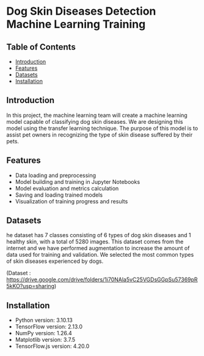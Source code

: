 # Dog Skin Diseases Detection Machine Learning Training 

## Table of Contents

- [Introduction](#introduction)
- [Features](#features)
- [Datasets](#datasets)
- [Installation](#installation)


## Introduction

In this project, the machine learning team will create a machine learning model capable of classifying dog skin diseases. We are designing this model using the transfer learning technique. The purpose of this model is to assist pet owners in recognizing the type of skin disease suffered by their pets.

## Features

- Data loading and preprocessing
- Model building and training in Jupyter Notebooks
- Model evaluation and metrics calculation
- Saving and loading trained models
- Visualization of training progress and results

## Datasets

he dataset has 7 classes consisting of 6 types of dog skin diseases and 1 healthy skin, with a total of 5280 images. This dataset comes from the internet and we have performed augmentation to increase the amount of data used for training and validation. We selected the most common types of skin diseases experienced by dogs.

(Dataset : https://drive.google.com/drive/folders/1i70NAla5vC25VGDsGGpSu57369pR5kKO?usp=sharing)

## Installation

- Python version: 3.10.13
- TensorFlow version: 2.13.0
- NumPy version: 1.26.4
- Matplotlib version: 3.7.5
- TensorFlow.js version: 4.20.0
